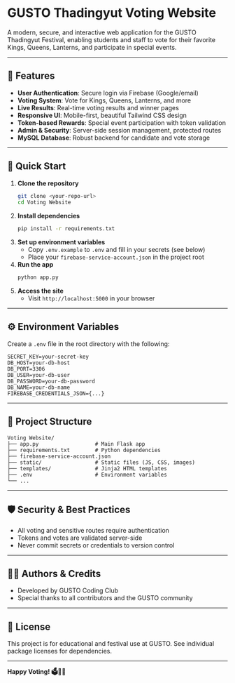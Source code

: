 # GUSTO Thadingyut Voting Website

A modern, secure, and interactive web application for the GUSTO Thadingyut Festival, enabling students and staff to vote for their favorite Kings, Queens, Lanterns, and participate in special events.

---

## 🎉 Features

- **User Authentication**: Secure login via Firebase (Google/email)
- **Voting System**: Vote for Kings, Queens, Lanterns, and more
- **Live Results**: Real-time voting results and winner pages
- **Responsive UI**: Mobile-first, beautiful Tailwind CSS design
- **Token-based Rewards**: Special event participation with token validation
- **Admin & Security**: Server-side session management, protected routes
- **MySQL Database**: Robust backend for candidate and vote storage

---

## 🚀 Quick Start

1. **Clone the repository**
   ```bash
   git clone <your-repo-url>
   cd Voting Website
   ```
2. **Install dependencies**
   ```bash
   pip install -r requirements.txt
   ```
3. **Set up environment variables**
   - Copy `.env.example` to `.env` and fill in your secrets (see below)
   - Place your `firebase-service-account.json` in the project root
4. **Run the app**
   ```bash
   python app.py
   ```
5. **Access the site**
   - Visit `http://localhost:5000` in your browser

---

## ⚙️ Environment Variables

Create a `.env` file in the root directory with the following:

```
SECRET_KEY=your-secret-key
DB_HOST=your-db-host
DB_PORT=3306
DB_USER=your-db-user
DB_PASSWORD=your-db-password
DB_NAME=your-db-name
FIREBASE_CREDENTIALS_JSON={...}
```

---

## 📁 Project Structure

```
Voting Website/
├── app.py                  # Main Flask app
├── requirements.txt        # Python dependencies
├── firebase-service-account.json
├── static/                 # Static files (JS, CSS, images)
├── templates/              # Jinja2 HTML templates
├── .env                    # Environment variables
└── ...
```

---

## 🛡️ Security & Best Practices
- All voting and sensitive routes require authentication
- Tokens and votes are validated server-side
- Never commit secrets or credentials to version control

---

## 👨‍💻 Authors & Credits
- Developed by GUSTO Coding Club
- Special thanks to all contributors and the GUSTO community

---

## 📄 License
This project is for educational and festival use at GUSTO. See individual package licenses for dependencies.

---

**Happy Voting! 🗳️👑👸**
